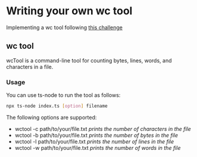 # Writing your own wc tool

Implementing a wc tool following [this challenge](https://codingchallenges.fyi/challenges/challenge-wc)

## wc tool

wcTool is a command-line tool for counting bytes, lines, words, and characters in a file.

### Usage

You can use ts-node to run the tool as follows:

```bash
npx ts-node index.ts [option] filename
```

The following options are supported:

- wctool -c path/to/your/file.txt _prints the number of characters in the file_
- wctool -b path/to/your/file.txt _prints the number of bytes in the file_
- wctool -l path/to/your/file.txt _prints the number of lines in the file_
- wctool -w path/to/your/file.txt _prints the number of words in the file_
